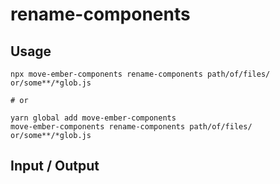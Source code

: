 # rename-components


## Usage

```
npx move-ember-components rename-components path/of/files/ or/some**/*glob.js

# or

yarn global add move-ember-components
move-ember-components rename-components path/of/files/ or/some**/*glob.js
```

## Input / Output

<!--FIXTURES_TOC_START-->
<!--FIXTURES_TOC_END-->

<!--FIXTURES_CONTENT_START-->
<!--FIXTURES_CONTENT_END-->